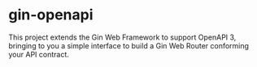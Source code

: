 # gin-openapi
This project extends the Gin Web Framework to support OpenAPI 3, bringing to you a simple interface to build a Gin Web Router conforming your API contract.
